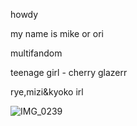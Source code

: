 howdy

my name is mike or ori 

multifandom

teenage girl - cherry glazerr

rye,mizi&kyoko irl 

![IMG_0239](https://github.com/user-attachments/assets/2c2d5d76-5a99-4841-bd36-dd054885a6af)
